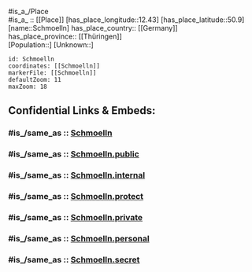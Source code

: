 ﻿---
confidential: public
isDeleted: false
location:
- 50.9
- 12.43
mapmarker: city
mapzoom:
- 7
- 12
SpocWebEntityId: 34053
tags:
- geo/City
type: City
---

#is_a_/Place  
#is_a_ :: [[Place]] 
[has_place_longitude::12.43] 
[has_place_latitude::50.9] 
[name::Schmoelln] 
has_place_country:: [[Germany]]  
has_place_province:: [[Thüringen]]  
[Population::] 
[Unknown::] 


```leaflet
id: Schmoelln
coordinates: [[Schmoelln]] 
markerFile: [[Schmoelln]] 
defaultZoom: 11 
maxZoom: 18
```


## Confidential Links & Embeds: 

### #is_/same_as :: [Schmoelln](/_Standards/Earth/Continent/Europe/Europe~Central/Germany/Germany~East/Thüringen/counties~TH/Altenburger_Land/cities~Altenburger_Land/Gößnitz/City/Schmoelln.md) 

### #is_/same_as :: [Schmoelln.public](/_public/Earth/Continent/Europe/Europe~Central/Germany/Germany~East/Thüringen/counties~TH/Altenburger_Land/cities~Altenburger_Land/Gößnitz/City/Schmoelln.public.md) 

### #is_/same_as :: [Schmoelln.internal](/_internal/Earth/Continent/Europe/Europe~Central/Germany/Germany~East/Thüringen/counties~TH/Altenburger_Land/cities~Altenburger_Land/Gößnitz/City/Schmoelln.internal.md) 

### #is_/same_as :: [Schmoelln.protect](/_protect/Earth/Continent/Europe/Europe~Central/Germany/Germany~East/Thüringen/counties~TH/Altenburger_Land/cities~Altenburger_Land/Gößnitz/City/Schmoelln.protect.md) 

### #is_/same_as :: [Schmoelln.private](/_private/Earth/Continent/Europe/Europe~Central/Germany/Germany~East/Thüringen/counties~TH/Altenburger_Land/cities~Altenburger_Land/Gößnitz/City/Schmoelln.private.md) 

### #is_/same_as :: [Schmoelln.personal](/_personal/Earth/Continent/Europe/Europe~Central/Germany/Germany~East/Thüringen/counties~TH/Altenburger_Land/cities~Altenburger_Land/Gößnitz/City/Schmoelln.personal.md) 

### #is_/same_as :: [Schmoelln.secret](/_secret/Earth/Continent/Europe/Europe~Central/Germany/Germany~East/Thüringen/counties~TH/Altenburger_Land/cities~Altenburger_Land/Gößnitz/City/Schmoelln.secret.md)

